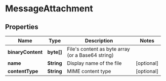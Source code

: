 

# MessageAttachment


## Properties

Name | Type | Description | Notes
------------ | ------------- | ------------- | -------------
**binaryContent** | **byte[]** | File&#39;s content as byte array (or a Base64 string) | 
**name** | **String** | Display name of the file |  [optional]
**contentType** | **String** | MIME content type |  [optional]



